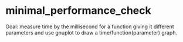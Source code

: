 # minimal_performance_check

Goal: measure time by the millisecond for a function giving it different 
parameters and use gnuplot to draw a time/function(parameter) graph.
